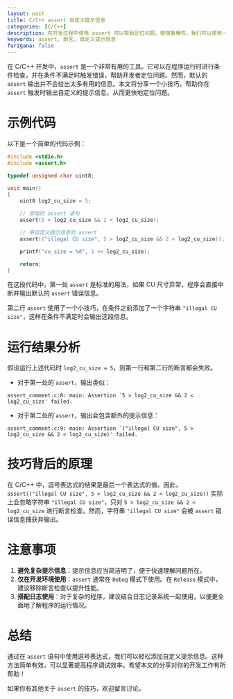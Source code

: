 ```yaml
---
layout: post
title: C/C++ assert 自定义提示信息
categories: [C/C++]
description: 在开发过程中使用 assert 可以帮助定位问题，增强鲁棒性。我们可以使用一个小技巧在 assert 触发时同时输出预先定义好的提示信息，进一步帮助定位问题。
keywords: assert, 断言, 自定义提示信息
furigana: false
---
```


在 C/C++ 开发中，`assert` 是一个非常有用的工具。它可以在程序运行时进行条件检查，并在条件不满足时触发错误，帮助开发者定位问题。然而，默认的 `assert` 输出并不会给出太多有用的信息。本文将分享一个小技巧，帮助你在 `assert` 触发时输出自定义的提示信息，从而更快地定位问题。

# 示例代码
以下是一个简单的代码示例：

```c
#include <stdio.h>
#include <assert.h>

typedef unsigned char uint8;

void main()
{
    uint8 log2_cu_size = 5;

    // 常规的 assert 语句
    assert(5 > log2_cu_size && 2 < log2_cu_size);

    // 带自定义提示信息的 assert
    assert(("illegal CU size", 5 > log2_cu_size && 2 < log2_cu_size));

    printf("cu_size = %d", 1 << log2_cu_size);

    return;
}
```

在这段代码中，第一处 `assert` 是标准的用法，如果 CU 尺寸异常，程序会直接中断并输出默认的 `assert` 错误信息。

第二行 `assert` 使用了一个小技巧，在条件之前添加了一个字符串 `"illegal CU size"`，这样在条件不满足时会输出这段信息。

# 运行结果分析
假设运行上述代码时 `log2_cu_size = 5`，则第一行和第二行的断言都会失败。

- 对于第一处的 `assert`，输出类似：

```
assert_comment.c:8: main: Assertion `5 > log2_cu_size && 2 < log2_cu_size' failed.
```

- 对于第二处的 `assert`，输出会包含额外的提示信息：

```
assert_comment.c:9: main: Assertion `("illegal CU size", 5 > log2_cu_size && 2 < log2_cu_size)' failed.
```

# 技巧背后的原理
在 C/C++ 中，逗号表达式的结果是最后一个表达式的值。因此，`assert(("illegal CU size", 5 > log2_cu_size && 2 < log2_cu_size))` 实际上会忽略字符串 `"illegal CU size"`，只对 `5 > log2_cu_size && 2 < log2_cu_size` 进行断言检查。然而，字符串 `"illegal CU size"` 会被 `assert` 错误信息捕获并输出。

# 注意事项
1. **避免复杂提示信息**：提示信息应当简洁明了，便于快速理解问题所在。
2. **仅在开发环境使用**：`assert` 通常在 `Debug` 模式下使用。在 `Release` 模式中，建议移除断言检查以提升性能。
3. **搭配日志使用**：对于复杂的程序，建议结合日志记录系统一起使用，以便更全面地了解程序的运行情况。

# 总结
通过在 `assert` 语句中使用逗号表达式，我们可以轻松添加自定义提示信息。这种方法简单有效，可以显著提高程序调试效率。希望本文的分享对你的开发工作有所帮助！

如果你有其他关于 `assert` 的技巧，欢迎留言讨论。
